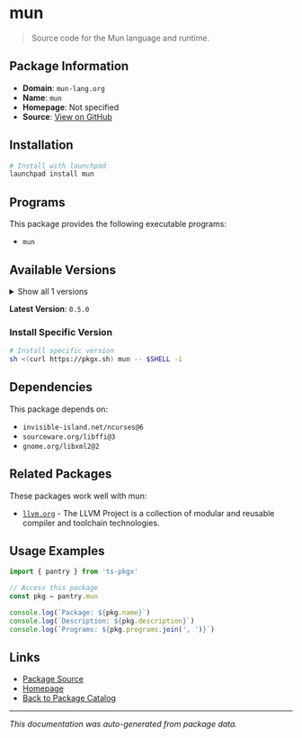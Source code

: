 # mun

> Source code for the Mun language and runtime.

## Package Information

- **Domain**: `mun-lang.org`
- **Name**: `mun`
- **Homepage**: Not specified
- **Source**: [View on GitHub](https://github.com/pkgxdev/pantry/tree/main/projects/mun-lang.org/package.yml)

## Installation

```bash
# Install with launchpad
launchpad install mun
```

## Programs

This package provides the following executable programs:

- `mun`

## Available Versions

<details>
<summary>Show all 1 versions</summary>

- `0.5.0`

</details>

**Latest Version**: `0.5.0`

### Install Specific Version

```bash
# Install specific version
sh <(curl https://pkgx.sh) mun -- $SHELL -i
```

## Dependencies

This package depends on:

- `invisible-island.net/ncurses@6`
- `sourceware.org/libffi@3`
- `gnome.org/libxml2@2`

## Related Packages

These packages work well with mun:

- [`llvm.org`](llvmorg.md) - The LLVM Project is a collection of modular and reusable compiler and toolchain technologies.

## Usage Examples

```typescript
import { pantry } from 'ts-pkgx'

// Access this package
const pkg = pantry.mun

console.log(`Package: ${pkg.name}`)
console.log(`Description: ${pkg.description}`)
console.log(`Programs: ${pkg.programs.join(', ')}`)
```

## Links

- [Package Source](https://github.com/pkgxdev/pantry/tree/main/projects/mun-lang.org/package.yml)
- [Homepage](#)
- [Back to Package Catalog](../package-catalog.md)

---

*This documentation was auto-generated from package data.*
